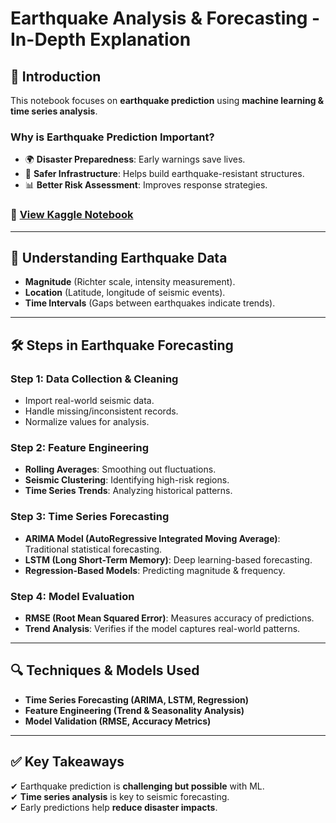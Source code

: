 # **Earthquake Analysis & Forecasting - In-Depth Explanation**

## 📌 Introduction
This notebook focuses on **earthquake prediction** using **machine learning & time series analysis**.

### Why is Earthquake Prediction Important?
- 🌍 **Disaster Preparedness**: Early warnings save lives.
- 🏢 **Safer Infrastructure**: Helps build earthquake-resistant structures.
- 📊 **Better Risk Assessment**: Improves response strategies.

### 🔗 [View Kaggle Notebook]([your-kaggle-link-here](https://www.kaggle.com/code/iamtheoneaj/earthquake-analysis-and-forecasting-codespaze))

---

## 🔬 **Understanding Earthquake Data**
- **Magnitude** (Richter scale, intensity measurement).
- **Location** (Latitude, longitude of seismic events).
- **Time Intervals** (Gaps between earthquakes indicate trends).

---

## 🛠 **Steps in Earthquake Forecasting**
### **Step 1: Data Collection & Cleaning**
- Import real-world seismic data.
- Handle missing/inconsistent records.
- Normalize values for analysis.

### **Step 2: Feature Engineering**
- **Rolling Averages**: Smoothing out fluctuations.
- **Seismic Clustering**: Identifying high-risk regions.
- **Time Series Trends**: Analyzing historical patterns.

### **Step 3: Time Series Forecasting**
- **ARIMA Model (AutoRegressive Integrated Moving Average)**: Traditional statistical forecasting.
- **LSTM (Long Short-Term Memory)**: Deep learning-based forecasting.
- **Regression-Based Models**: Predicting magnitude & frequency.

### **Step 4: Model Evaluation**
- **RMSE (Root Mean Squared Error)**: Measures accuracy of predictions.
- **Trend Analysis**: Verifies if the model captures real-world patterns.

---

## 🔍 **Techniques & Models Used**
- **Time Series Forecasting (ARIMA, LSTM, Regression)**
- **Feature Engineering (Trend & Seasonality Analysis)**
- **Model Validation (RMSE, Accuracy Metrics)**

---

## ✅ **Key Takeaways**
✔ Earthquake prediction is **challenging but possible** with ML.  
✔ **Time series analysis** is key to seismic forecasting.  
✔ Early predictions help **reduce disaster impacts**.  
